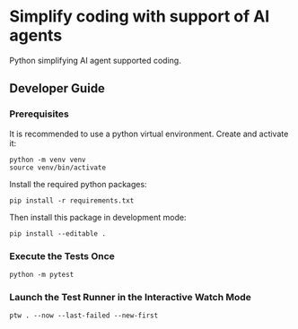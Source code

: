 # Simplify coding with support of AI agents

Python simplifying AI agent supported coding.

## Developer Guide

### Prerequisites

It is recommended to use a python virtual environment. Create and activate it:

```shell
python -m venv venv
source venv/bin/activate
```

Install the required python packages:

```shell
pip install -r requirements.txt
```

Then install this package in development mode:

```shell
pip install --editable .
```

### Execute the Tests Once

```shell
python -m pytest
```

### Launch the Test Runner in the Interactive Watch Mode

```shell
ptw . --now --last-failed --new-first
```
